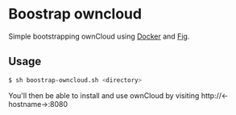 # Boostrap owncloud

Simple bootstrapping ownCloud using [Docker](https://www.docker.com/) 
and [Fig](http://www.fig.sh/).

## Usage

```bash
$ sh boostrap-owncloud.sh <directory> 
```

You'll then be able to install and use ownCloud by visiting http://<-hostname->:8080
